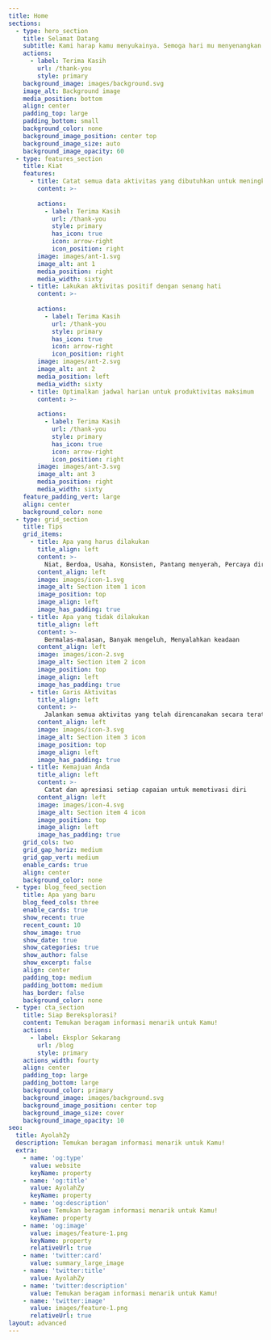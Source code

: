 ```yaml
---
title: Home
sections:
  - type: hero_section
    title: Selamat Datang
    subtitle: Kami harap kamu menyukainya. Semoga hari mu menyenangkan!
    actions:
      - label: Terima Kasih
        url: /thank-you
        style: primary
    background_image: images/background.svg
    image_alt: Background image
    media_position: bottom
    align: center
    padding_top: large
    padding_bottom: small
    background_color: none
    background_image_position: center top
    background_image_size: auto
    background_image_opacity: 60
  - type: features_section
    title: Kiat
    features:
      - title: Catat semua data aktivitas yang dibutuhkan untuk meningkatkan diri
        content: >-
          
        actions:
          - label: Terima Kasih
            url: /thank-you
            style: primary
            has_icon: true
            icon: arrow-right
            icon_position: right
        image: images/ant-1.svg
        image_alt: ant 1 
        media_position: right
        media_width: sixty
      - title: Lakukan aktivitas positif dengan senang hati
        content: >-
          
        actions:
          - label: Terima Kasih
            url: /thank-you
            style: primary
            has_icon: true
            icon: arrow-right
            icon_position: right
        image: images/ant-2.svg
        image_alt: ant 2 
        media_position: left
        media_width: sixty
      - title: Optimalkan jadwal harian untuk produktivitas maksimum
        content: >-
          
        actions:
          - label: Terima Kasih
            url: /thank-you
            style: primary
            has_icon: true
            icon: arrow-right
            icon_position: right
        image: images/ant-3.svg
        image_alt: ant 3 
        media_position: right
        media_width: sixty
    feature_padding_vert: large
    align: center
    background_color: none
  - type: grid_section
    title: Tips
    grid_items:
      - title: Apa yang harus dilakukan 
        title_align: left
        content: >-
          Niat, Berdoa, Usaha, Konsisten, Pantang menyerah, Percaya diri
        content_align: left
        image: images/icon-1.svg
        image_alt: Section item 1 icon
        image_position: top
        image_align: left
        image_has_padding: true
      - title: Apa yang tidak dilakukan
        title_align: left
        content: >-
          Bermalas-malasan, Banyak mengeluh, Menyalahkan keadaan 
        content_align: left
        image: images/icon-2.svg
        image_alt: Section item 2 icon
        image_position: top
        image_align: left
        image_has_padding: true
      - title: Garis Aktivitas
        title_align: left
        content: >-
          Jalankan semua aktivitas yang telah direncanakan secara teratur
        content_align: left
        image: images/icon-3.svg
        image_alt: Section item 3 icon
        image_position: top
        image_align: left
        image_has_padding: true
      - title: Kemajuan Anda
        title_align: left
        content: >-
          Catat dan apresiasi setiap capaian untuk memotivasi diri
        content_align: left
        image: images/icon-4.svg
        image_alt: Section item 4 icon
        image_position: top
        image_align: left
        image_has_padding: true
    grid_cols: two
    grid_gap_horiz: medium
    grid_gap_vert: medium
    enable_cards: true
    align: center
    background_color: none
  - type: blog_feed_section
    title: Apa yang baru
    blog_feed_cols: three
    enable_cards: true
    show_recent: true
    recent_count: 10
    show_image: true
    show_date: true
    show_categories: true
    show_author: false
    show_excerpt: false
    align: center
    padding_top: medium
    padding_bottom: medium
    has_border: false
    background_color: none
  - type: cta_section
    title: Siap Bereksplorasi?
    content: Temukan beragam informasi menarik untuk Kamu!
    actions:
      - label: Eksplor Sekarang
        url: /blog
        style: primary
    actions_width: fourty
    align: center
    padding_top: large
    padding_bottom: large
    background_color: primary
    background_image: images/background.svg
    background_image_position: center top
    background_image_size: cover
    background_image_opacity: 10
seo:
  title: AyolahZy
  description: Temukan beragam informasi menarik untuk Kamu!
  extra:
    - name: 'og:type'
      value: website
      keyName: property
    - name: 'og:title'
      value: AyolahZy
      keyName: property
    - name: 'og:description'
      value: Temukan beragam informasi menarik untuk Kamu!
      keyName: property
    - name: 'og:image'
      value: images/feature-1.png
      keyName: property
      relativeUrl: true
    - name: 'twitter:card'
      value: summary_large_image
    - name: 'twitter:title'
      value: AyolahZy
    - name: 'twitter:description'
      value: Temukan beragam informasi menarik untuk Kamu!
    - name: 'twitter:image'
      value: images/feature-1.png
      relativeUrl: true
layout: advanced
---
```

